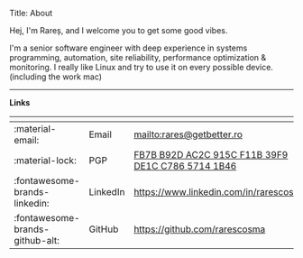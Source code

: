 Title: About

Hej, I'm Rareș, and I welcome you to get some good vibes.

I'm a senior software engineer with deep experience in systems programming, automation, site reliability, performance optimization & monitoring. I really like Linux and try to use it on every possible device. (including the work mac)

----

**Links**

| <!-- -->                        | <!-- --> | <!-- -->                                                                                                                                                                |
|---------------------------------|----------|-------------------------------------------------------------------------------------------------------------------------------------------------------------------------|
| :material-email:                | Email    | <mailto:rares@getbetter.ro>                                                                                                                                             |
| :material-lock:                 | PGP      | [FB7B B92D AC2C 915C F11B  39F9 DE1C C786 5714 1B46](http://keyserver.ubuntu.com/pks/lookup?op=vindex&search=0xFB7BB92DAC2C915CF11B39F9DE1CC78657141B46&fingerprint=on) |
| :fontawesome-brands-linkedin:   | LinkedIn | <https://www.linkedin.com/in/rarescosma>                                                                                                                                |
| :fontawesome-brands-github-alt: | GitHub   | <https://github.com/rarescosma>                                                                                                                                         |
